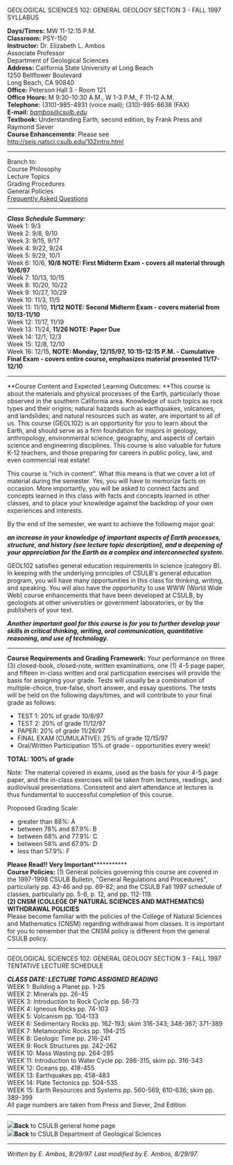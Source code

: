 GEOLOGICAL SCIENCES 102: GENERAL GEOLOGY SECTION 3 - FALL 1997 SYLLABUS

**Days/Times:** MW 11-12:15 P.M.  
**Classroom:** PSY-150  
**Instructor:** Dr. Elizabeth L. Ambos  
                Associate Professor   
                Department of Geological Sciences   
**Address:** California State University at Long Beach  
                1250 Bellflower Boulevard   
                Long Beach, CA 90840   
**Office:** Peterson Hall 3 - Room 121  
**Office Hours:** M 9:30-10:30 A.M., W 1-3 P.M., F 11-12 A.M.  
**Telephone:** (310)-985-4931 (voice mail); (310)-985-8638 (FAX)  
**E-mail:** _[bambos@csulb.edu](mailto:bambos@csulb.edu)_  
**Textbook:** Understanding Earth, second edition, by Frank Press and Raymond
Siever  
**Course Enhancements**: Please see
<http://seis.natsci.csulb.edu/102intro.html>  

* * *

  
Branch to:  
 Course Philosophy  
 Lecture Topics  
 Grading Procedures  
 General Policies  
 [Frequently Asked Questions](102faq.htm)  

* * *

  
**_Class Schedule Summary:_**  
Week 1: 9/3  
Week 2: 9/8, 9/10  
Week 3: 9/15, 9/17  
Week 4: 9/22, 9/24  
Week 5: 9/29, 10/1  
Week 6: 10/6, **10/8 NOTE: First Midterm Exam - covers all material through
10/6/97**  
Week 7: 10/13, 10/15  
Week 8: 10/20, 10/22  
Week 9: 10/27, 10/29  
Week 10: 11/3, 11/5  
Week 11: 11/10, **11/12 NOTE: Second Midterm Exam - covers material from
10/13-11/10**  
Week 12: 11/17, 11/19  
Week 13: 11/24, **11/26 NOTE: Paper Due**  
Week 14: 12/1, 12/3  
Week 15: 12/8, 12/10  
Week 16: 12/15, **NOTE: Monday, 12/15/97, 10:15-12:15 P.M. - Cumulative Final
Exam - covers entire course, emphasizes material presented 11/17-12/10**  

* * *

**Course Content and  Expected Learning Outcomes: **This course is about the
materials and physical processes of the Earth, particularly those observed in
the southern California area. Knowledge of such topics as rock types and their
origins; natural hazards such as earthquakes, volcanoes, and landslides; and
natural resources such as water, are important to all of us. This course
(GEOL102) is an opportunity for you to learn about the Earth, and should serve
as a firm foundation for majors in geology, anthropology, environmental
science, geography, and aspects of certain science and engineering
disciplines. This course is also valuable for future K-12 teachers, and those
preparing for careers in public policy, law, and even commercial real estate!

This course is "rich in content". What this means is that we cover a lot of
material during the semester. Yes, you will have to memorize facts on
occasion. More importantly, you will be asked to connect facts and concepts
learned in this class with facts and concepts learned in other classes, and to
place your knowledge against the backdrop of your own experiences and
interests.

By the end of the semester, we want to achieve the following major goal:

**_an increase in your knowledge of important aspects of Earth processes,
structure, and history (see lecture topic description), and a deepening of
your appreciation for the Earth as a complex and interconnected system._**

GEOL102 satisfies general education requirements in science (category B). In
keeping with the underlying principles of CSULB's general education program,
you will have many opportunities in this class for thinking, writing, and
speaking. You will also have the opportunity to use WWW (World Wide Web)
course enhancements that have been developed at CSULB, by geologists at other
universities or government laboratories, or by the publishers of your text.

**_Another important goal for this course is for you to further develop your
skills in critical thinking, writing, oral communication, quantitative
reasoning, and use of technology._**  

* * *

  
**Course Requirements and Grading Framework:** Your performance on three (3)
closed-book, closed-note, written examinations, one (1) 4-5 page paper, and
fifteen in-class written and oral participation exercises will provide the
basis for assigning your grade. Tests will usually be a combination of
multiple-choice, true-false, short answer, and essay questions. The tests will
be held on the following days/times, and will contribute to your final grade
as follows:  


  * TEST 1: 20% of grade 10/8/97
  * TEST 2: 20% of grade 11/12/97
  * PAPER: 20% of grade 11/26/97
  * FINAL EXAM (CUMULATIVE): 25% of grade 12/15/97
  * Oral/Written Participation 15% of grade - opportunities every week!

**TOTAL: 100% of grade**

Note: The material covered in exams, used as the basis for your 4-5 page
paper, and the in-class exercises will be taken from lectures, readings, and
audiovisual presentations. Consistent and alert attendance at lectures is thus
fundamental to successful completion of this course.

Proposed Grading Scale:

  * greater than 88%: A
  * between 78% and 87.9%: B
  * between 68% and 77.9%: C
  * between 58% and 67.9%: D
  * less than 57.9%: F

******************Please Read!! Very Important*****************************  
**Course Policies:** (1) General policies governing this course are covered in
the 1997-1998 CSULB Bulletin, "General Regulations and Procedures",
particularly pp. 43-46 and pp. 69-82; and the CSULB Fall 1997 schedule of
classes, particularly pp. 5-6, p. 12, and pp. 112-119.  
**(2) CNSM (COLLEGE OF NATURAL SCIENCES AND MATHEMATICS) WITHDRAWAL POLICIES**  
Please become familiar with the policies of the College of Natural Sciences
and Mathematics (CNSM) regarding withdrawal from classes. It is important for
you to remember that the CNSM policy is different from the general CSULB
policy.  

* * *

GEOLOGICAL SCIENCES 102: GENERAL GEOLOGY SECTION 3 - FALL 1997 TENTATIVE
LECTURE SCHEDULE

**_CLASS DATE: LECTURE TOPIC ASSIGNED READING_**  
WEEK 1: Building a Planet pp. 1-25  
WEEK 2: Minerals pp. 26-45  
WEEK 3: Introduction to Rock Cycle pp. 58-73  
WEEK 4: Igneous Rocks pp. 74-103  
WEEK 5: Volcanism pp. 104-133  
WEEK 6: Sedimentary Rocks pp. 162-193; skim 316-343; 348-367; 371-389  
WEEK 7: Metamorphic Rocks pp. 194-215  
WEEK 8: Geologic Time pp. 216-241  
WEEK 9: Rock Structures pp. 242-262  
WEEK 10: Mass Wasting pp. 264-285  
WEEK 11: Introduction to Water Cycle pp. 286-315, skim pp. 316-343  
WEEK 12: Oceans pp. 418-455  
WEEK 13: Earthquakes pp. 458-483  
WEEK 14: Plate Tectonics pp. 504-535  
WEEK 15: Earth Resources and Systems pp. 560-569, 610-636; skim pp. 389-399  
All page numbers are taken from Press and Siever, 2nd Edition  

* * *

  


[![](http://seis.natsci.csulb.edu/gif/MISC/CSULB.gif)](http://www.csulb.edu)**Back**
to CSULB general home page  
[![](http://seis.natsci.csulb.edu/gif/GEOLOGY/marbar.gif)](http://seis.natsci.csulb.edu/default.html)**Back**
to CSULB Department of Geological Sciences

* * *

  
_Written by E. Ambos, 8/29/97.   Last modified by E. Ambos, 8/29/97._  




